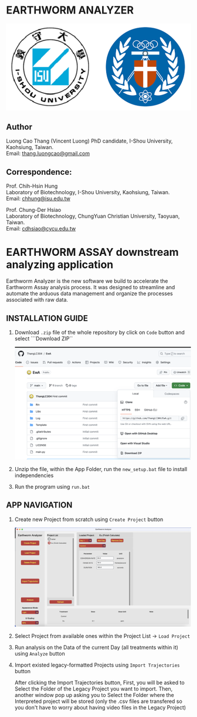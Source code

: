 # EARTHWORM ANALYZER

![alt text](https://github.com/ThangLC304/SpiderID_APP/blob/main/bin/support/universities.png?raw=true)

## Author

Luong Cao Thang (Vincent Luong)
PhD candidate, I-Shou University, Kaohsiung, Taiwan.  
Email: [thang.luongcao@gmail.com](mailto:thang.luongcao@gmail.com)  

## Correspondence:

Prof. Chih-Hsin Hung  
Laboratory of Biotechnology, I-Shou University, Kaohsiung, Taiwan.  
Email: [chhung@isu.edu.tw](mailto:chhung@isu.edu.tw)  

Prof. Chung-Der Hsiao  
Laboratory of Biotechnology, ChungYuan Christian University, Taoyuan, Taiwan.  
Email: [cdhsiao@cycu.edu.tw](mailto:cdhsiao@cycu.edu.tw)  


# EARTHWORM ASSAY downstream analyzing application
Earthworm Analyzer is the new software we build to accelerate the Earthworm Assay analysis process. It was designed to streamline and automate the arduous data management and organize the processes associated with raw data.

## INSTALLATION GUIDE

1. Download ```.zip``` file of the whole repository by click on ```Code``` button and select ```Download ZIP``

    ![download_button](https://github.com/ThangLC304/EwA/blob/main/bin/support/download_button.png?raw=true)

2. Unzip the file, within the App Folder, run the ```new_setup.bat``` file to install independencies

3. Run the program using ```run.bat```

## APP NAVIGATION

1. Create new Project from scratch using ```Create Project``` button

    ![App_Screen](https://github.com/ThangLC304/EwA/blob/main/bin/support/app_screen.png?raw=true)

2. Select Project from available ones within the Project List -> ```Load Project```

3. Run analysis on the Data of the current Day (all treatments within it) using ```Analyze``` button

4. Import existed legacy-formatted Projects using ```Import Trajectories``` button

    After clicking the Import Trajectories button, 
    First, you will be asked to Select the Folder of the Legacy Project you want to import.
    Then, another window pop up asking you to Select the Folder where the Interpreted project will be stored (only the .csv files are transfered so you don't have to worry about having video files in the Legacy Project)




